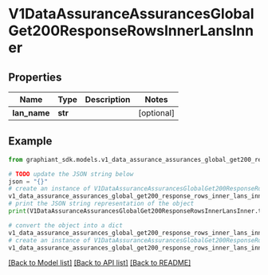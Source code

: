 # V1DataAssuranceAssurancesGlobalGet200ResponseRowsInnerLansInner


## Properties

Name | Type | Description | Notes
------------ | ------------- | ------------- | -------------
**lan_name** | **str** |  | [optional] 

## Example

```python
from graphiant_sdk.models.v1_data_assurance_assurances_global_get200_response_rows_inner_lans_inner import V1DataAssuranceAssurancesGlobalGet200ResponseRowsInnerLansInner

# TODO update the JSON string below
json = "{}"
# create an instance of V1DataAssuranceAssurancesGlobalGet200ResponseRowsInnerLansInner from a JSON string
v1_data_assurance_assurances_global_get200_response_rows_inner_lans_inner_instance = V1DataAssuranceAssurancesGlobalGet200ResponseRowsInnerLansInner.from_json(json)
# print the JSON string representation of the object
print(V1DataAssuranceAssurancesGlobalGet200ResponseRowsInnerLansInner.to_json())

# convert the object into a dict
v1_data_assurance_assurances_global_get200_response_rows_inner_lans_inner_dict = v1_data_assurance_assurances_global_get200_response_rows_inner_lans_inner_instance.to_dict()
# create an instance of V1DataAssuranceAssurancesGlobalGet200ResponseRowsInnerLansInner from a dict
v1_data_assurance_assurances_global_get200_response_rows_inner_lans_inner_from_dict = V1DataAssuranceAssurancesGlobalGet200ResponseRowsInnerLansInner.from_dict(v1_data_assurance_assurances_global_get200_response_rows_inner_lans_inner_dict)
```
[[Back to Model list]](../README.md#documentation-for-models) [[Back to API list]](../README.md#documentation-for-api-endpoints) [[Back to README]](../README.md)


